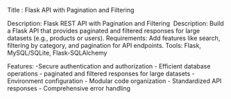 Title : Flask API with Pagination and Filtering

Description:
Flask REST API with Pagination and Filtering  Description: Build a Flask API that provides paginated and filtered responses 
for large datasets (e.g., products or users).
Requirements: Add features like search, filtering by category, and pagination for API endpoints.
Tools: Flask, MySQL/SQLite, Flask-SQLAlchemy

Features:
    -Secure authentication and authorization
    - Efficient database operations
    - paginated and filtered responses for large datasets
    - Environment configuration
    - Modular code organization
    - Standardized API responses
    - Comprehensive error handling
